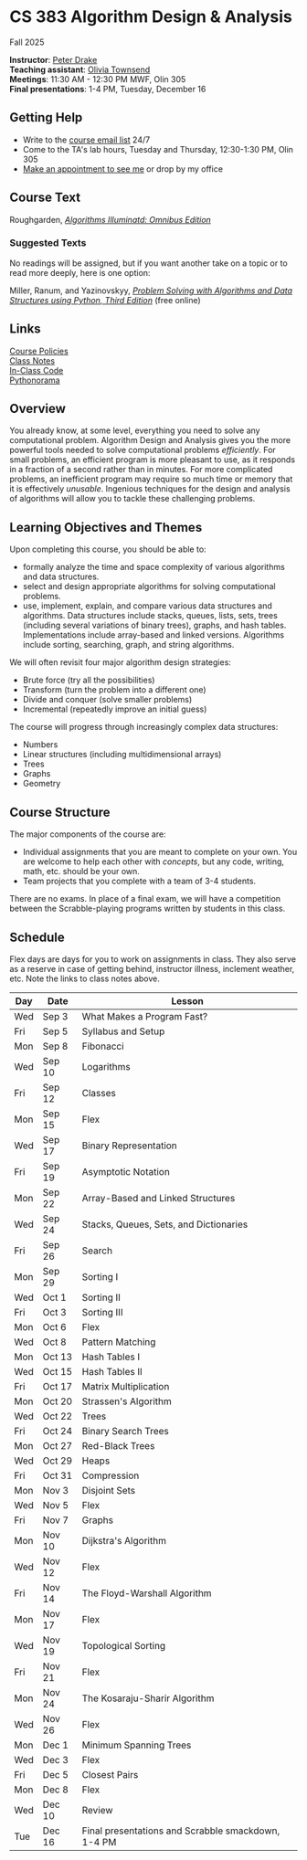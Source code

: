 # CS 383 Algorithm Design & Analysis
Fall 2025

**Instructor**: [Peter Drake](https://sites.google.com/a/lclark.edu/drake/home)  
**Teaching assistant**: [Olivia Townsend](mailto:oliviatownsend@lclark.edu)  
**Meetings**: 11:30 AM - 12:30 PM MWF, Olin 305  
**Final presentations**: 1-4 PM, Tuesday, December 16

## Getting Help
* Write to the [course email list](mailto:25fa-cs-383-01@lclark.edu) 24/7
* Come to the TA's lab hours, Tuesday and Thursday, 12:30-1:30 PM, Olin 305
* [Make an appointment to see me](https://calendar.app.google/qegvZRaPJ5mScdCz5) or drop by my office

## Course Text
Roughgarden, [*Algorithms Illuminatd: Omnibus Edition*](https://www.algorithmsilluminated.org/)
### Suggested Texts
No readings will be assigned, but if you want another take on a topic or to read more deeply, here is one option:  

Miller, Ranum, and Yazinovskyy, [*Problem Solving with Algorithms and Data Structures using Python, Third Edition*](https://runestone.academy/ns/books/published/pythonds3/) (free online)

## Links
[Course Policies](https://github.com/PeterDrake/drakepedia/blob/master/administrivia/policies.md)  
[Class Notes](https://github.com/PeterDrake/cs383/tree/main/lessons)  
[In-Class Code](https://github.com/PeterDrake/cs383_f25_in_class)  
[Pythonorama](https://github.com/alainkaegi/pythonorama/blob/main/README.md)

## Overview
You already know, at some level, everything you need to solve any computational problem. Algorithm Design and Analysis gives you the more powerful tools needed to solve computational problems *efficiently*. For small problems, an efficient program is more pleasant to use, as it responds in a fraction of a second rather than in minutes. For more complicated problems, an inefficient program may require so much time or memory that it is effectively *unusable*. Ingenious techniques for the design and analysis of algorithms will allow you to tackle these challenging problems.

## Learning Objectives and Themes
Upon completing this course, you should be able to:
* formally analyze the time and space complexity of various algorithms and data structures.
* select and design appropriate algorithms for solving computational problems.
* use, implement, explain, and compare various data structures and algorithms. Data structures include stacks, queues, lists, sets, trees (including several variations of binary trees), graphs, and hash tables. Implementations include array-based and linked versions. Algorithms include sorting, searching, graph, and string algorithms.

We will often revisit four major algorithm design strategies:
* Brute force (try all the possibilities)
* Transform (turn the problem into a different one)
* Divide and conquer (solve smaller problems)
* Incremental (repeatedly improve an initial guess)

The course will progress through increasingly complex data structures:
* Numbers
* Linear structures (including multidimensional arrays)
* Trees
* Graphs
* Geometry

## Course Structure
The major components of the course are:
* Individual assignments that you are meant to complete on your own. You are welcome to help each other with *concepts*, but any code, writing, math, etc. should be your own.
* Team projects that you complete with a team of 3-4 students.

There are no exams. In place of a final exam, we will have a competition between the Scrabble-playing programs written by students in this class.

## Schedule
Flex days are days for you to work on assignments in class. They also serve as a reserve in case of getting behind,
instructor illness, inclement weather, etc. Note the links to class notes above.

| Day | Date   | Lesson                                             |
|-----|--------|----------------------------------------------------|
| Wed | Sep 3  | What Makes a Program Fast?                         |
| Fri | Sep 5  | Syllabus and Setup                                 |
| Mon | Sep 8  | Fibonacci                                          |
| Wed | Sep 10 | Logarithms                                         |
| Fri | Sep 12 | Classes                                            |
| Mon | Sep 15 | Flex                                               |
| Wed | Sep 17 | Binary Representation                              |
| Fri | Sep 19 | Asymptotic Notation                                |
| Mon | Sep 22 | Array-Based and Linked Structures                  |
| Wed | Sep 24 | Stacks, Queues, Sets, and Dictionaries             |
| Fri | Sep 26 | Search                                             |
| Mon | Sep 29 | Sorting I                                          |
| Wed | Oct 1  | Sorting II                                         |
| Fri | Oct 3  | Sorting III                                        |
| Mon | Oct 6  | Flex                                               |
| Wed | Oct 8  | Pattern Matching                                   |
| Mon | Oct 13 | Hash Tables I                                      |
| Wed | Oct 15 | Hash Tables II                                     |
| Fri | Oct 17 | Matrix Multiplication                              |
| Mon | Oct 20 | Strassen's Algorithm                               |
| Wed | Oct 22 | Trees                                              |
| Fri | Oct 24 | Binary Search Trees                                |
| Mon | Oct 27 | Red-Black Trees                                    |
| Wed | Oct 29 | Heaps                                              |
| Fri | Oct 31 | Compression                                        |
| Mon | Nov 3  | Disjoint Sets                                      |
| Wed | Nov 5  | Flex                                               |
| Fri | Nov 7  | Graphs                                             |
| Mon | Nov 10 | Dijkstra's Algorithm                               |
| Wed | Nov 12 | Flex                                               |
| Fri | Nov 14 | The Floyd-Warshall Algorithm                       |
| Mon | Nov 17 | Flex                                               |
| Wed | Nov 19 | Topological Sorting                                |
| Fri | Nov 21 | Flex                                               |
| Mon | Nov 24 | The Kosaraju-Sharir Algorithm                      |
| Wed | Nov 26 | Flex                                               |
| Mon | Dec 1  | Minimum Spanning Trees                             |
| Wed | Dec 3  | Flex                                               |
| Fri | Dec 5  | Closest Pairs                                      |
| Mon | Dec 8  | Flex                                               |
| Wed | Dec 10 | Review                                             |
| Tue | Dec 16 | Final presentations and Scrabble smackdown, 1-4 PM |
